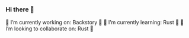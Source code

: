 ### Hi there 👋
🔭 I’m currently working on: Backstory 📖 
🌱 I’m currently learning: Rust 🦀
👯 I’m looking to collaborate on: Rust 🦀

